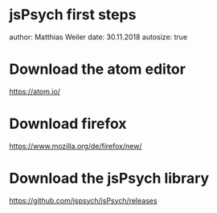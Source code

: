 jsPsych first steps
========================================================
author: Matthias Weiler
date: 30.11.2018
autosize: true


Download the atom editor
========================================================

<https://atom.io/>


Download firefox
========================================================

<https://www.mozilla.org/de/firefox/new/>


Download the jsPsych library
========================================================

<https://github.com/jspsych/jsPsych/releases>
